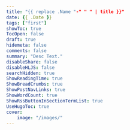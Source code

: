 ```yaml
---
title: "{{ replace .Name "-" " " | title }}"
date: {{ .Date }}
tags: ["first"]
showToc: true
TocOpen: false
draft: true
hidemeta: false
comments: false
summary: "Desc Text."
disableShare: false
disableHLJS: false
searchHidden: true
ShowReadingTime: true
ShowBreadCrumbs: true
ShowPostNavLinks: true
ShowWordCount: true
ShowRssButtonInSectionTermList: true
UseHugoToc: true
cover:
    image: "/images/"
---
```

